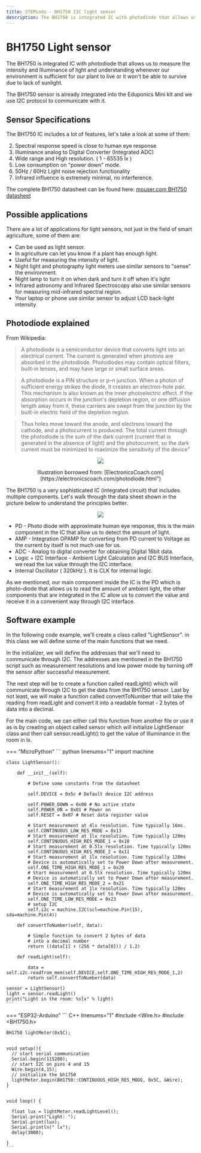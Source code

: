 ```yaml
---
title: STEMinds - BH1750 IIC light sensor
description: The BH1750 is integrated IC with photodiode that allows us to measure the intensity and Illuminance of light and understanding whenever our environment is sufficient for our plant to live or it won't be able to survive due to lack of sunlight.
---
```


# BH1750 Light sensor

The BH1750 is integrated IC with photodiode that allows us to measure the intensity and Illuminance of light and understanding whenever our environment is sufficient for our plant to live or it won't be able to survive due to lack of sunlight.

The BH1750 sensor is already integrated into the Eduponics Mini kit and we use I2C protocol to communicate with it.

## Sensor Specifications

The BH1750 IC includes a lot of features, let's take a look at some of them:

2. Spectral response speed is close to human eye response
3. Illuminance analog to Digital Converter (Integrated ADC)
4. Wide range and High resolution. ( 1 - 65535 lx )
5. Low consumption on "power down" mode.
6. 50Hz / 60Hz Light noise rejection functionality
7. Infrared influence is extremely minimal, no interference.

The complete BH1750 datasheet can be found here: [mouser.com BH1750 datasheet](https://www.mouser.com/datasheet/2/348/bh1750fvi-e-186247.pdf)

## Possible applications

There are a lot of applications for light sensors, not just in the field of smart agriculture, some of them are:

* Can be used as light sensor.
* In agriculture can let you know if a plant has enough light.
* Useful for measuring the intensity of light.
* Night light and photography light meters use similar sensors to "sense" the environment.
* Night lamp to turn it on when dark and turn it off when it's light
* Infrared astronomy and Infrared Spectroscopy also use similar sensors for measuring mid-infrared spectral region.
* Your laptop or phone use similar sensor to adjust LCD back-light intensity


## Photodiode explained

From Wikipedia:

>A photodiode is a semiconductor device that converts light into an electrical current. The current is generated when photons are absorbed in the photodiode. Photodiodes may contain optical filters, built-in lenses, and may have large or small surface areas.

> A photodiode is a PIN structure or p–n junction. When a photon of sufficient energy strikes the diode, it creates an electron–hole pair. This mechanism is also known as the inner photoelectric effect. If the absorption occurs in the junction's depletion region, or one diffusion length away from it, these carriers are swept from the junction by the built-in electric field of the depletion region.

>Thus holes move toward the anode, and electrons toward the cathode, and a photocurrent is produced. The total current through the photodiode is the sum of the dark current (current that is generated in the absence of light) and the photocurrent, so the dark current must be minimized to maximize the sensitivity of the device"

<p align="center">
  <img src="https://cdn.steminds.com/docs/kits/eduponics_mini/photodiode_explained.jpg">
</p>
<p align="center">
</p>
<center>
  Illustration borrowed from: [ElectronicsCoach.com](https://electronicscoach.com/photodiode.html")
</center>


The BH1750 is a very sophisticated IC (integrated circuit) that includes multiple components. Let's walk through the data sheet shown in the picture below to understand the principles better.

<p align="center">
  <img src="https://cdn.steminds.com/docs/kits/eduponics_mini/bh1750.png">
</p>

* PD - Photo diode with approximate human eye response, this is the main component in the IC that allow us to detect the amount of light.
* AMP - Integration OPAMP for converting from PD current to Voltage as the current by itself is not much use for us.
* ADC - Analog to digital converter for obtaining Digital 16bit data.
* Logic + I2C Interface - Ambient Light Calculation and I2C BUS Interface, we read the lux value through the I2C interface.
* Internal Oscillator ( 320kHz ). It is CLK for internal logic.

As we mentioned, our main component inside the IC is the PD which is photo-diode that allows us to read the amount of ambient light, the other components that are integrated in the IC allow us to convert the value and receive it in a convenient way through I2C interface.

## Software example

In the following code example, we'll create a class called "LightSensor". in this class we will define some of the main functions that we need.

In the initializer, we will define the addresses that we'll need to communicate through I2C. The addresses are mentioned in the BH1750 script such as measurement resolutions and low power mode by turning off the sensor after successful measurement.

The next step will be to create a function called readLight() which will communicate through I2C to get the data from the BH1750 sensor. Last by not least, we will make a function called convertToNumber that will take the reading from readLight and convert it into a readable format - 2 bytes of data into a decimal.

For the main code, we can either call this function from another file or use it as is by creating an object called sensor which will initialize LightSensor class and then call sensor.readLight() to get the value of Illuminance in the room in lx.

=== "MicroPython"
    ``` python linenums="1"
    import machine

    class LightSensor():

        def __init__(self):

            # Define some constants from the datasheet

            self.DEVICE = 0x5c # Default device I2C address

            self.POWER_DOWN = 0x00 # No active state
            self.POWER_ON = 0x01 # Power on
            self.RESET = 0x07 # Reset data register value

            # Start measurement at 4lx resolution. Time typically 16ms.
            self.CONTINUOUS_LOW_RES_MODE = 0x13
            # Start measurement at 1lx resolution. Time typically 120ms
            self.CONTINUOUS_HIGH_RES_MODE_1 = 0x10
            # Start measurement at 0.5lx resolution. Time typically 120ms
            self.CONTINUOUS_HIGH_RES_MODE_2 = 0x11
            # Start measurement at 1lx resolution. Time typically 120ms
            # Device is automatically set to Power Down after measurement.
            self.ONE_TIME_HIGH_RES_MODE_1 = 0x20
            # Start measurement at 0.5lx resolution. Time typically 120ms
            # Device is automatically set to Power Down after measurement.
            self.ONE_TIME_HIGH_RES_MODE_2 = 0x21
            # Start measurement at 1lx resolution. Time typically 120ms
            # Device is automatically set to Power Down after measurement.
            self.ONE_TIME_LOW_RES_MODE = 0x23
            # setup I2C
            self.i2c = machine.I2C(scl=machine.Pin(15), sda=machine.Pin(4))

        def convertToNumber(self, data):

            # Simple function to convert 2 bytes of data
            # into a decimal number
            return ((data[1] + (256 * data[0])) / 1.2)

        def readLight(self):

            data = self.i2c.readfrom_mem(self.DEVICE,self.ONE_TIME_HIGH_RES_MODE_1,2)
            return self.convertToNumber(data)

    sensor = LightSensor()
    light = sensor.readLight()
    print("Light in the room: %slx" % light)
    ```
=== "ESP32-Arduino"
    ``` C++ linenums="1"
    #include <Wire.h>
    #include <BH1750.h>

    BH1750 lightMeter(0x5C);


    void setup(){
      // start serial communication
      Serial.begin(115200);
      // start I2C on pins 4 and 15
      Wire.begin(4,15);
      // initialize the bh1750
      lightMeter.begin(BH1750::CONTINUOUS_HIGH_RES_MODE, 0x5C, &Wire);
    }


    void loop() {

      float lux = lightMeter.readLightLevel();
      Serial.print("Light: ");
      Serial.print(lux);
      Serial.println(" lx");
      delay(3000);

    }
    ```
